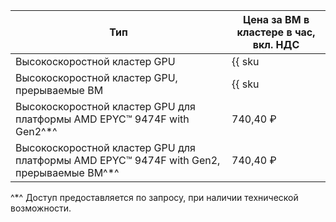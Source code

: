 Тип | Цена за ВМ в кластере в час, вкл. НДС 
--- | ---
Высокоскоростной кластер GPU | {{ sku|RUB|compute.vm.gpu.infiniband.ic|string }}
Высокоскоростной кластер GPU, прерываемые ВМ | {{ sku|RUB|compute.vm.gpu.infiniband.ic.preemptible|string }}
Высокоскоростной кластер GPU для платформы AMD EPYC™ 9474F with Gen2^*^ | 740,40 ₽
Высокоскоростной кластер GPU для платформы AMD EPYC™ 9474F with Gen2, прерываемые ВМ^*^ | 740,40 ₽ 

^*^ Доступ предоставляется по запросу, при наличии технической возможности.